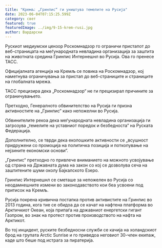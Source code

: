 ```yaml
---
title: "Кремљ: „Гринпис“ ги уништува темелите на Русија"
date: 2023-06-04T07:15:25.599Z
category: свет
featured: true
featuredImage: ../img/9-15-krem-rusi.jpg
author: Вардарски
---
```

Рускиот медиумски цензор Роскомнадзор го ограничи пристапот до веб-страницата на меѓународната невладина организација за заштита на животната средина Гринпис Интернешнл во Русија. Ова го пренесе ТАСС.

Официјалната агенција на Кремљ се повика на Роскомнадзор, кој наметнува ограничувања за пристап до веб-страниците и страниците на глобалната мрежа.

ТАСС прецизира дека „Роскомнадзор“ не ги прецизирал причините за ограничувањето.

Претходно, Генералното обвинителство на Русија ги призна активностите на „Гринпис“ како непожелни во Русија.

Обвинителите рекоа дека меѓународната невладина организација ги загрозува „темелите на уставниот поредок и безбедноста“ на Руската Федерација.

Дополнително, се тврди дека еколошките активности се „всушност придружени со промоција на политичка позиција и поткопување на нејзините економски основи“.

„Гринпис“ претходно го привлече вниманието на можното усвојување од страна на Државната дума на закон со кој се дозволува сеча на заштитените шуми околу Бајкалското Езеро.

Гринпис Интернешнл се сметаше за непожелен во Русија со неодамнешните измени во законодавството кои беа усвоени под притисок на Кремљ.

Русија покрена кривична постапка против активистите на Гринпис во 2013 година, кога тие се обидоа да се качат на нафтена платформа во Арктичкиот Океан, која припаѓа на државниот енергетски гигант Газпром, во знак на протест против производството на нафта на Арктикот.

Во тој инцидент, руските безбедносни служби се качија на холандскиот брод на групата Arctic Sunrise и го приведоа неговиот 30-член екипаж, каде што беше под истрага за пиратерија.